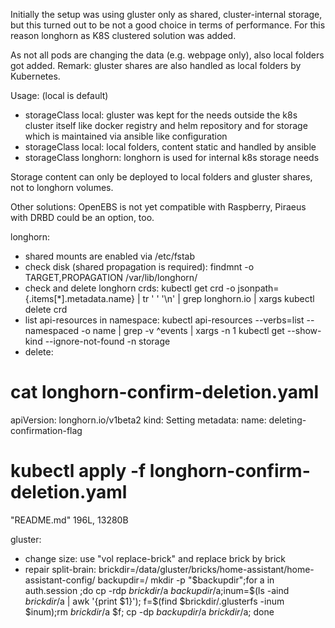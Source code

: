 Initially the setup was using gluster only as shared, cluster-internal storage, but this turned out to be not a good choice in terms of performance.
For this reason longhorn as K8S clustered solution was added.

As not all pods are changing the data (e.g. webpage only), also local folders got added.
Remark: gluster shares are also handled as local folders by Kubernetes.

Usage: (local is default)
- storageClass local: gluster was kept for the needs outside the k8s cluster itself like docker registry and helm repository and for storage which is maintained via ansible like configuration
- storageClass local: local folders, content static and handled by ansible
- storageClass longhorn: longhorn is used for internal k8s storage needs

Storage content can only be deployed to local folders and gluster shares, not to longhorn volumes.

Other solutions: OpenEBS is not yet compatible with Raspberry, Piraeus with DRBD could be an option, too.


longhorn:
- shared mounts are enabled via /etc/fstab
- check disk (shared propagation is required): findmnt -o TARGET,PROPAGATION /var/lib/longhorn/
- check and delete longhorn crds: kubectl get crd -o jsonpath={.items[*].metadata.name} | tr ' ' '\n' | grep longhorn.io | xargs kubectl delete crd
- list api-resources in namespace: kubectl api-resources --verbs=list --namespaced -o name | grep -v ^events  | xargs -n 1 kubectl get --show-kind --ignore-not-found -n storage
- delete: 
# cat longhorn-confirm-deletion.yaml
apiVersion: longhorn.io/v1beta2
kind: Setting
metadata:
  name: deleting-confirmation-flag
# kubectl apply -f longhorn-confirm-deletion.yaml
"README.md" 196L, 13280B                                      

gluster:
- change size: use "vol replace-brick" and replace brick by brick
- repair split-brain:
    brickdir=/data/gluster/bricks/home-assistant/home-assistant-config/
    backupdir=/
    mkdir -p "$backupdir";for a in auth.session ;do cp -rdp $brickdir/$a $backupdir/$a;inum=$(ls -aind $brickdir/$a | awk '{print $1}'); f=$(find $brickdir/.glusterfs  -inum $inum);rm $brickdir/$a $f; cp -dp $backupdir/$a $brickdir/$a;  done

